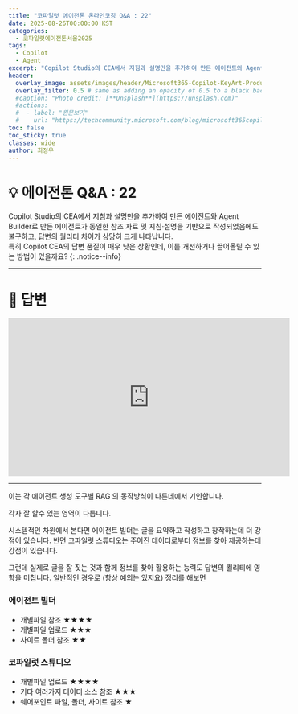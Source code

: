```yaml
---
title: "코파일럿 에이전톤 온라인코칭 Q&A : 22"
date: 2025-08-26T00:00:00 KST
categories:
  - 코파일럿에이전톤서울2025
tags:
  - Copilot
  - Agent
excerpt: "Copilot Studio의 CEA에서 지침과 설명만을 추가하여 만든 에이전트와 Agent Builder로 만든 에이전트가 동일한 참조 자료 및 지침·설명을 기반으로 작성되었음에도 불구하고, 답변의 퀄리티 차이가 상당히 크게 나타납니다. 특히 Copilot CEA의 답변 품질이 매우 낮은 상황인데, 이를 개선하거나 끌어올릴 수 있는 방법이 있을까요? "
header:
  overlay_image: assets/images/header/Microsoft365-Copilot-KeyArt-Productivity-6K-01.png
  overlay_filter: 0.5 # same as adding an opacity of 0.5 to a black background
  #caption: "Photo credit: [**Unsplash**](https://unsplash.com)"
  #actions:
  #  - label: "원문보기"
  #    url: "https://techcommunity.microsoft.com/blog/microsoft365copilotblog/what%E2%80%99s-new-in-microsoft-365-copilot--july-2025/4438253"
toc: false
toc_sticky: true
classes: wide
author: 최정우
---
```


# 💡 에이전톤 Q&A : 22

Copilot Studio의 CEA에서 지침과 설명만을 추가하여 만든 에이전트와 Agent Builder로 만든 에이전트가 동일한 참조 자료 및 지침·설명을 기반으로 작성되었음에도 불구하고, 답변의 퀄리티 차이가 상당히 크게 나타납니다.   
특히 Copilot CEA의 답변 품질이 매우 낮은 상황인데, 이를 개선하거나 끌어올릴 수 있는 방법이 있을까요? 
{: .notice--info}

---

# 📝 답변

<iframe width="560" height="315" src="https://www.youtube.com/embed/BQI4RJfyYeY?si=gekSsHh3FDC3t6ox&amp;start=2041" title="YouTube video player" frameborder="0" allow="accelerometer; autoplay; clipboard-write; encrypted-media; gyroscope; picture-in-picture; web-share" referrerpolicy="strict-origin-when-cross-origin" allowfullscreen></iframe>

---

이는 각 에이전트 생성 도구별 RAG 의 동작방식이 다른데에서 기인합니다.

각자 잘 할수 있는 영역이 다릅니다.

시스템적인 차원에서 본다면 에이전트 빌더는 글을 요약하고 작성하고 창작하는데 더 강점이 있습니다. 반면 코파일럿 스튜디오는 주어진 데이터로부터 정보를 찾아 제공하는데 강점이 있습니다. 

그런데 실제로 글을 잘 짓는 것과 함께 정보를 찾아 활용하는 능력도 답변의 퀄리티에 영향을 미칩니다. 일반적인 경우로 (항상 예외는 있지요) 정리를 해보면

### 에이전트 빌더

- 개별파일 참조 ★★★★
- 개별파일 업로드 ★★★
- 사이트 폴더 참조 ★★

### 코파일럿 스튜디오

- 개별파일 업로드 ★★★★
- 기타 여러가지 데이터 소스 참조 ★★★
- 쉐어포인트 파일, 폴더, 사이트 참조 ★

